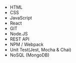 - HTML
- CSS
- JavaScript
- React
- GIT
- Node.JS
- REST API
- NPM / Webpack
- Unit Test(Jest, Mocha & Chai)
- NoSQL (MongoDB)
